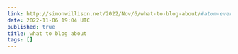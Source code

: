 ```yaml
---
link: http://simonwillison.net/2022/Nov/6/what-to-blog-about/#atom-everything
date: 2022-11-06 19:04 UTC
published: true
title: what to blog about
tags: []
---
```



